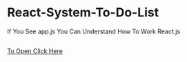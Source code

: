 # React-System-To-Do-List
If You See app.js You Can Understand How To Work React.js
##
[To Open Click Here](https://nurysar97.github.io/-To-Do-List-/)
